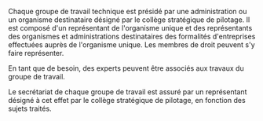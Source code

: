 Chaque groupe de travail technique est présidé par une administration ou un organisme destinataire désigné par le collège stratégique de pilotage. Il est composé d'un représentant de l'organisme unique et des représentants des organismes et administrations destinataires des formalités d'entreprises effectuées auprès de l'organisme unique. Les membres de droit peuvent s'y faire représenter.

En tant que de besoin, des experts peuvent être associés aux travaux du groupe de travail.

Le secrétariat de chaque groupe de travail est assuré par un représentant désigné à cet effet par le collège stratégique de pilotage, en fonction des sujets traités.
